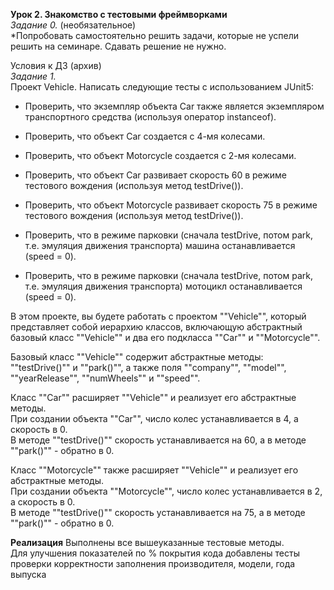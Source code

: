 **Урок 2. Знакомство с тестовыми фреймворками**  
*Задание 0.* (необязательное)  
*Попробовать самостоятельно решить задачи, которые не успели решить на семинаре. Сдавать решение не нужно.

Условия к ДЗ (архив)  
*Задание 1.*  
Проект Vehicle. Написать следующие тесты с использованием JUnit5:  

- Проверить, что экземпляр объекта Car также является экземпляром транспортного средства (используя оператор instanceof).  

- Проверить, что объект Car создается с 4-мя колесами.  

- Проверить, что объект Motorcycle создается с 2-мя колесами.  

- Проверить, что объект Car развивает скорость 60 в режиме тестового вождения (используя метод testDrive()).  

- Проверить, что объект Motorcycle развивает скорость 75 в режиме тестового вождения (используя метод testDrive()).  

- Проверить, что в режиме парковки (сначала testDrive, потом park, т.е. эмуляция движения транспорта) машина останавливается (speed = 0).  

- Проверить, что в режиме парковки (сначала testDrive, потом park, т.е. эмуляция движения транспорта) мотоцикл останавливается (speed = 0).  

В этом проекте, вы будете работать с проектом ""Vehicle"", который представляет собой иерархию классов,
включающую абстрактный базовый класс ""Vehicle"" и два его подкласса ""Car"" и ""Motorcycle"".

Базовый класс ""Vehicle"" содержит абстрактные методы:  
""testDrive()"" и ""park()"", а также поля ""company"", ""model"", ""yearRelease"", ""numWheels"" и ""speed"".

Класс ""Car"" расширяет ""Vehicle"" и реализует его абстрактные методы.  
При создании объекта ""Car"", число колес устанавливается в 4, а скорость в 0.  
В методе ""testDrive()"" скорость устанавливается на 60, а в методе ""park()"" - обратно в 0.

Класс ""Motorcycle"" также расширяет ""Vehicle"" и реализует его абстрактные методы.  
При создании объекта ""Motorcycle"", число колес устанавливается в 2, а скорость в 0.  
В методе ""testDrive()"" скорость устанавливается на 75, а в методе ""park()"" - обратно в 0.

**Реализация** 
Выполнены все вышеуказанные тестовые методы.  
Для улучшения показателей по % покрытия кода добавлены тесты проверки корректности заполнения производителя, модели, года выпуска